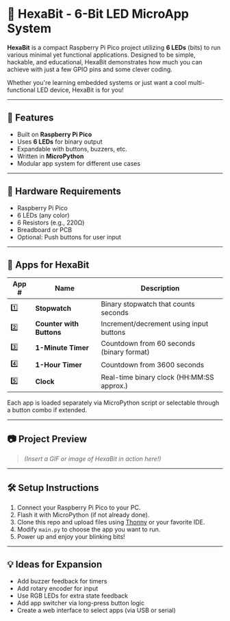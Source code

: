 # 🔷 HexaBit - 6-Bit LED MicroApp System

**HexaBit** is a compact Raspberry Pi Pico project utilizing **6 LEDs** (bits) to run various minimal yet functional applications. Designed to be simple, hackable, and educational, HexaBit demonstrates how much you can achieve with just a few GPIO pins and some clever coding.

Whether you're learning embedded systems or just want a cool multi-functional LED device, HexaBit is for you!

---

## 🚀 Features

- Built on **Raspberry Pi Pico**
- Uses **6 LEDs** for binary output
- Expandable with buttons, buzzers, etc.
- Written in **MicroPython**
- Modular app system for different use cases

---

## 🔧 Hardware Requirements

- Raspberry Pi Pico
- 6 LEDs (any color)
- 6 Resistors (e.g., 220Ω)
- Breadboard or PCB
- Optional: Push buttons for user input

---

## 🧠 Apps for HexaBit

| App # | Name                  | Description                                 |
|-------|-----------------------|---------------------------------------------|
| 1️⃣   | **Stopwatch**          | Binary stopwatch that counts seconds        |
| 2️⃣   | **Counter with Buttons** | Increment/decrement using input buttons     |
| 3️⃣   | **1-Minute Timer**     | Countdown from 60 seconds (binary format)   |
| 4️⃣   | **1-Hour Timer**       | Countdown from 3600 seconds                 |
| 5️⃣   | **Clock**              | Real-time binary clock (HH:MM:SS approx.)   |

Each app is loaded separately via MicroPython script or selectable through a button combo if extended.

---

## 📷 Project Preview

> _(Insert a GIF or image of HexaBit in action here!)_

---

## 🛠️ Setup Instructions

1. Connect your Raspberry Pi Pico to your PC.
2. Flash it with MicroPython (if not already done).
3. Clone this repo and upload files using [Thonny](https://thonny.org/) or your favorite IDE.
4. Modify `main.py` to choose the app you want to run.
5. Power up and enjoy your blinking bits!

---

## 💡 Ideas for Expansion

- Add buzzer feedback for timers
- Add rotary encoder for input
- Use RGB LEDs for extra state feedback
- Add app switcher via long-press button logic
- Create a web interface to select apps (via USB or serial)
